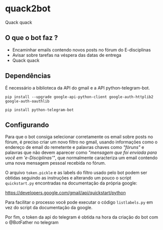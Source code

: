 # quack2bot
Quack quack

## O que o bot faz ?

- Encaminhar emails contendo novos posts no fórum do E-disciplinas 
- Avisar sobre tarefas na véspera das datas de entrega
- Quack quack

## Dependências

É necessário a biblioteca da API do gmail e a API python-telegram-bot.

```
pip install --upgrade google-api-python-client google-auth-httplib2 google-auth-oauthlib
```
```
pip install python-telegram-bot
```

## Configurando

Para que o bot consiga selecionar corretamente os email sobre posts no fórum, é preciso criar um novo filtro no gmail, usando informações como o endereço de email do remetente e palavras chaves como _"fóruns"_ e palavras que não devem aparecer como _"mensagem que foi enviada para você em 'e-Disciplinas'"_, que normalmente caracteriza um email contendo uma nova mensagem pessoal recebida no fórum.

O arquivo `token.pickle` e as labels do filtro usado pelo bot podem ser obtidas seguindo as instruções e alterando um pouco o script `quickstart.py` encontradas na documentação da própria google:

https://developers.google.com/gmail/api/quickstart/python

Para facilitar o processo você pode executar o código `listlabels.py` em vez do script da documentação da google.

Por fim, o token da api do telegram é obtida na hora da criação do bot com o @BotFather no telegram
